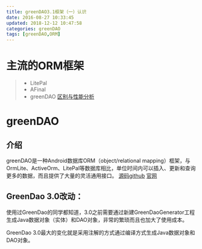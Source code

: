 ```yaml
---
title: greenDAO3.1框架（一）认识
date: 2016-08-27 10:33:45
updated: 2018-12-12 10:47:58categories: greenDAO
tags: [greenDAO,ORM]
---
```

# 主流的ORM框架
>* LitePal
>* AFinal
>* greenDAO
[区别与性能分析](http://www.jianshu.com/p/8287873d97cd)

# greenDAO
## 介绍
greenDAO是一种Android数据库ORM（object/relational mapping）框架，与OrmLite、ActiveOrm、LitePal等数据库相比，单位时间内可以插入、更新和查询更多的数据，而且提供了大量的灵活通用接口。
[源码github](https://github.com/greenrobot/greenDAO) 
[官网](http://greenrobot.org/greendao/)

## GreenDao 3.0改动：
   使用过GreenDao的同学都知道，3.0之前需要通过新建GreenDaoGenerator工程生成Java数据对象（实体）和DAO对象，非常的繁琐而且也加大了使用成本。

GreenDao  3.0最大的变化就是采用注解的方式通过编译方式生成Java数据对象和DAO对象。


